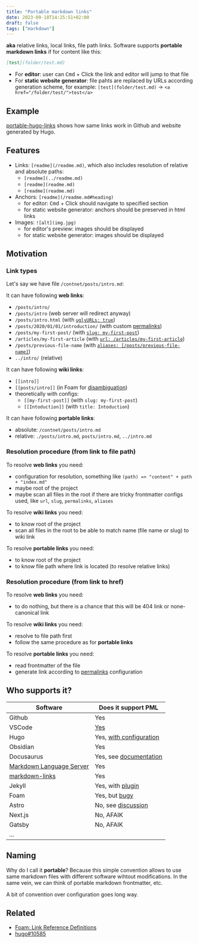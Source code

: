 ```yaml
---
title: "Portable markdown links"
date: 2023-09-18T14:25:51+02:00
draft: false
tags: ["markdown"]
---
```


**aka** relative links, local links, file path links. Software supports **portable markdown links** if for content like this:

```md
[test](folder/test.md)
```

- For **editor**: user can <kbd>Cmd</kbd> + Click the link and editor will jump to that file
- For **static website generator**: file pahts are replaced by URLs according generation scheme, for example: `[test](folder/test.md)` → `<a href="/folder/test/">test</a>`

## Example

[portable-hugo-links](https://github.com/bep/portable-hugo-links) shows how same links work in Github and website generated by Hugo.

## Features

- Links: `[readme](/readme.md)`, which also includes resolution of relative and absolute paths:
  - `[readme](../readme.md)`
  - `[readme](readme.md)`
  - `[readme](readme.md)`
- Anchors: `[readme](/readme.md#heading)`
  - for editor: <kbd>Cmd</kbd> + Click should navigate to specified section
  - for static website generator: anchors should be preserved in html links
- Images: `![alt](img.jpg)`
  - for editor's preview: images should be displayed
  - for static website generator: images should be displayed

## Motivation

### Link types

Let's say we have file `/contnet/posts/intro.md`:

It can have following **web links**:

- `/posts/intro/`
- `/posts/intro` (web server will redirect anyway)
- `/posts/intro.html` (with [`uglyURLs: true`](https://gohugo.io/content-management/urls/#appearance))
- `/posts/2020/01/01/introduction/` (with custom [permalinks](https://gohugo.io/content-management/urls/#permalinks))
- `/posts/my-first-post/` (with [`slug: my-first-post`](https://gohugo.io/content-management/urls/#slug))
- `/articles/my-first-article` (with [`url: /articles/my-first-article`](https://gohugo.io/content-management/urls/#url))
- `/posts/previous-file-name` (with [`aliases: [/posts/previous-file-name]`](https://gohugo.io/content-management/urls/#aliases))
- `../intro/` (relative)

It can have following **wiki links**:

- `[[intro]]`
- `[[posts/intro]]` (in Foam for [disambiguation](https://github.com/foambubble/foam#unique-identifiers-across-directories))
- theoretically with configs:
  - `[[my-first-post]]` (with `slug: my-first-post`)
  - `[[Intoduction]]` (with `title: Intoduction`)

It can have following **portable links**:

- absolute: `/contnet/posts/intro.md`
- relative: `./posts/intro.md`, `posts/intro.md`, `../intro.md`

### Resolution procedure (from link to file path)

To resolve **web links** you need:

- configuration for resolution, something like `(path) => "content" + path + "index.md"`
- maybe root of the project
- maybe scan all files in the root if there are tricky frontmatter configs used, like `url`, `slug`, `permalinks`, `aliases`

To resolve **wiki links** you need:

- to know root of the project
- scan all files in the root to be able to match name (file name or slug) to wiki link

To resolve **portable links** you need:

- to know root of the project
- to know file path where link is located (to resolve relative links)

### Resolution procedure (from link to href)

To resolve **web links** you need:

- to do nothing, but there is a chance that this will be 404 link or none-canonical link

To resolve **wiki links** you need:

- resolve to file path first
- follow the same procedure as for **portable links**

To resolve **portable links** you need:

- read frontmatter of the file
- generate link according to [permalinks](https://gohugo.io/content-management/urls/#permalinks) configuration

## Who supports it?

| Software                                                                                                               | Does it support PML                                                                    |
| ---------------------------------------------------------------------------------------------------------------------- | -------------------------------------------------------------------------------------- |
| Github                                                                                                                 | Yes                                                                                    |
| VSCode                                                                                                                 | [Yes](https://github.com/microsoft/vscode/issues/3771)                                 |
| Hugo                                                                                                                   | Yes, [with configuration](https://github.com/bep/portable-hugo-links)                  |
| Obsidian                                                                                                               | Yes                                                                                    |
| Docusaurus                                                                                                             | Yes, see [documentation](https://docusaurus.io/docs/markdown-features/links)           |
| [Markdown Language Server](https://github.com/microsoft/vscode/tree/main/extensions/markdown-language-features/server) | Yes                                                                                    |
| [markdown-links](https://github.com/tchayen/markdown-links)                                                            | Yes                                                                                    |
| Jekyll                                                                                                                 | Yes, with [plugin](https://github.com/benbalter/jekyll-relative-links)                 |
| Foam                                                                                                                   | Yes, but [bugy](https://github.com/foambubble/foam/issues/791#issuecomment-1543373214) |
| Astro                                                                                                                  | No, see [discussion](https://github.com/withastro/roadmap/discussions/424)             |
| Next.js                                                                                                                | No, AFAIK                                                                              |
| Gatsby                                                                                                                 | No, AFAIK                                                                              |
| ...                                                                                                                    |                                                                                        |

## Naming

Why do I call it **portable**? Because this simple convention allows to use same markdown files with different software wihtout modifications. In the same vein, we can think of portable markdown frontmatter, etc.

A bit of convention over configuration goes long way.

## Related

- [Foam: Link Reference Definitions](https://github.com/foambubble/foam/blob/master/docs/user/features/link-reference-definitions.md)
- [hugo#10585](https://github.com/gohugoio/hugo/issues/10585)
